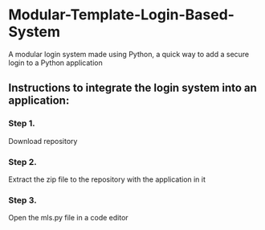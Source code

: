 # Modular-Template-Login-Based-System
A modular login system made using Python, a quick way to add a secure login to a Python application

## Instructions to integrate the login system into an application:
### Step 1.
Download repository

### Step 2.
Extract the zip file to the repository with the application in it

### Step 3.
Open the mls.py file in a code editor
